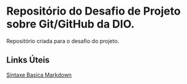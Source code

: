# Repositório do Desafio de Projeto sobre Git/GitHub da DIO.
Repositório criada para o desafio do projeto.

## Links Úteis
[Sintaxe Basica Markdown](https://www.markdownguide.org/basic-syntax/)

